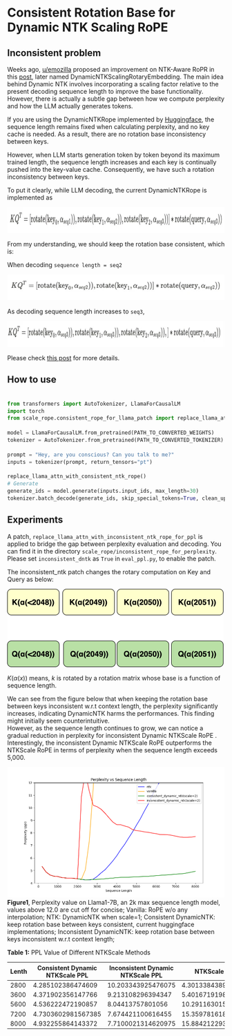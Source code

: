 # Consistent Rotation Base for Dynamic NTK Scaling RoPE

## Inconsistent problem
Weeks ago, [u/emozilla](https://www.reddit.com/user/emozilla) proposed an improvement on NTK-Aware RoPR in this [post](https://www.reddit.com/r/LocalLLaMA/comments/14mrgpr/dynamically_scaled_rope_further_increases/), later named DynamicNTKScalingRotaryEmbedding. The main idea behind Dynamic NTK involves incorporating a scaling factor relative to the present decoding sequence length to improve the base functionality.
However, there is actually a subtle gap between how we compute perplexity and how the LLM actually generates tokens. 

If you are using the DynamicNTKRope implemented by [Huggingface](https://github.com/huggingface/transformers/blob/b257c46a075419c09e5ce5c5aa39bc346ecdb9a5/src/transformers/models/llama/modeling_llama.py#L147), the sequence length remains fixed when calculating perplexity, and no key cache is needed. As a result, there are no rotation base inconsistency between keys.

However, when LLM starts generation token by token beyond its maximum trained length, the sequence length increases and each key is continually pushed into the key-value cache. Consequently, we have such a rotation inconsistency between keys.

To put it clearly, while LLM decoding, the current DynamicNTKRope is implemented as

<img src="doc/eq1.png" width="1000" height="60">

From my understanding, we should keep the rotation base consistent, which is:

When decoding `sequence length = seq2`

<img src="doc/eq2.png" width="600" height="60">

As decoding sequence length increases to `seq3`,

<img src="doc/eq3.png" width="850" height="60">

Please check [this post](https://www.reddit.com/r/LocalLLaMA/comments/155bexn/a_potential_rotation_inconsistency_of_dynamically/) for more details.


## How to use
```python

from transformers import AutoTokenizer, LlamaForCausalLM
import torch
from scale_rope.consistent_rope_for_llama_patch import replace_llama_attn_with_consistent_ntk_rope

model = LlamaForCausalLM.from_pretrained(PATH_TO_CONVERTED_WEIGHTS)
tokenizer = AutoTokenizer.from_pretrained(PATH_TO_CONVERTED_TOKENIZER)

prompt = "Hey, are you conscious? Can you talk to me?"
inputs = tokenizer(prompt, return_tensors="pt")

replace_llama_attn_with_consistent_ntk_rope()
# Generate
generate_ids = model.generate(inputs.input_ids, max_length=30)
tokenizer.batch_decode(generate_ids, skip_special_tokens=True, clean_up_tokenization_spaces=False)[0]

```

## Experiments
A patch, ``replace_llama_attn_with_inconsistent_ntk_rope_for_ppl`` is applied to bridge the gap between perplexity evaluation and decoding. You can find it in the directory ```scale_rope/inconsistent_rope_for_perplexity```. Please set ``inconsistent_dntk`` as ``True`` in ``eval_ppl.py``, to enable the patch.

The inconsistent_ntk patch changes the rotary computation on Key and Query as below:

![ppl test](doc/inconsistent.png)

$K(\alpha(x))$ means, $k$ is rotated by a rotation matrix whose base is a function of sequence length.

We can see from the figure below that when keeping the rotation base between keys inconsistent w.r.t context length, the perplexity significantly increases, indicating DynamicNTK harms the performances. This finding might initially seem counterintuitive.  
However, as the sequence length continues to grow, we can notice a gradual reduction in perplexity for inconsistent Dynamic NTKScale RoPE .  Interestingly, the inconsistent Dynamic NTKScale RoPE outperforms the NTKScale RoPE in terms of perplexity when the sequence length exceeds 5,000. 

![ppl test](doc/ppl.png)
**Figure1**, Perplexity value on Llama1-7B, an 2k max sequence length model, values above 12.0 are cut off for concise; Vanilla: RoPE w/o any interpolation; NTK: DynamicNTK when scale=1; Consistent DynamicNTK: keep rotation base between keys consistent, current huggingface implementations; Inconsistent DynamicNTK: keep rotation base between keys inconsistent w.r.t context length;


**Table 1:** PPL Value of Different NTKScale Methods

| Lenth | Consistent Dynamic NTKScale PPL | Inconsistent Dynamic NTKScale PPL | NTKScale PPL          |
| ----- |---------------------------------|-----------------------------------| ---------------- |
| 2800  | 4.285102386474609               | 10.203343925476075                | 4.301338438987732 |
| 3600  | 4.371902356147766               | 9.213108296394347                 | 5.401671919822693 |
| 5600  | 4.536222472190857               | 8.04413757801056                  | 10.291163015365601 |
| 7200  | 4.7303602981567385              | 7.674421100616455                 | 15.359781618118285 |
| 8000  | 4.932255864143372               | 7.7100021314620975                | 15.884212293624877 |

